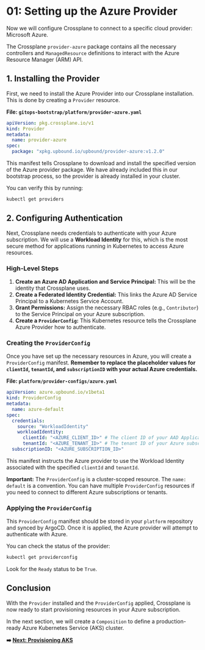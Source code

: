 # 01: Setting up the Azure Provider

Now we will configure Crossplane to connect to a specific cloud provider: Microsoft Azure.

The Crossplane `provider-azure` package contains all the necessary controllers and `ManagedResource` definitions to interact with the Azure Resource Manager (ARM) API.

## 1. Installing the Provider

First, we need to install the Azure Provider into our Crossplane installation. This is done by creating a `Provider` resource.

**File: `gitops-bootstrap/platform/provider-azure.yaml`**

```yaml
apiVersion: pkg.crossplane.io/v1
kind: Provider
metadata:
  name: provider-azure
spec:
  package: "xpkg.upbound.io/upbound/provider-azure:v1.2.0"
```

This manifest tells Crossplane to download and install the specified version of the Azure provider package. We have already included this in our bootstrap process, so the provider is already installed in your cluster.

You can verify this by running:

```bash
kubectl get providers
```

## 2. Configuring Authentication

Next, Crossplane needs credentials to authenticate with your Azure subscription. We will use a **Workload Identity** for this, which is the most secure method for applications running in Kubernetes to access Azure resources.

### High-Level Steps

1.  **Create an Azure AD Application and Service Principal:** This will be the identity that Crossplane uses.
2.  **Create a Federated Identity Credential:** This links the Azure AD Service Principal to a Kubernetes Service Account.
3.  **Grant Permissions:** Assign the necessary RBAC roles (e.g., `Contributor`) to the Service Principal on your Azure subscription.
4.  **Create a `ProviderConfig`:** This Kubernetes resource tells the Crossplane Azure Provider how to authenticate.

### Creating the `ProviderConfig`

Once you have set up the necessary resources in Azure, you will create a `ProviderConfig` manifest. **Remember to replace the placeholder values for `clientId`, `tenantId`, and `subscriptionID` with your actual Azure credentials.**

**File: `platform/provider-configs/azure.yaml`**

```yaml
apiVersion: azure.upbound.io/v1beta1
kind: ProviderConfig
metadata:
  name: azure-default
spec:
  credentials:
    source: "WorkloadIdentity"
    workloadIdentity:
      clientId: "<AZURE_CLIENT_ID>" # The client ID of your AAD Application
      tenantId: "<AZURE_TENANT_ID>" # The tenant ID of your Azure subscription
  subscriptionID: "<AZURE_SUBSCRIPTION_ID>"
```

This manifest instructs the Azure provider to use the Workload Identity associated with the specified `clientId` and `tenantId`.

**Important:** The `ProviderConfig` is a cluster-scoped resource. The `name: default` is a convention. You can have multiple `ProviderConfig` resources if you need to connect to different Azure subscriptions or tenants.

### Applying the `ProviderConfig`

This `ProviderConfig` manifest should be stored in your `platform` repository and synced by ArgoCD. Once it is applied, the Azure provider will attempt to authenticate with Azure.

You can check the status of the provider:

```bash
kubectl get providerconfig
```

Look for the `Ready` status to be `True`.

## Conclusion

With the `Provider` installed and the `ProviderConfig` applied, Crossplane is now ready to start provisioning resources in your Azure subscription.

In the next section, we will create a `Composition` to define a production-ready Azure Kubernetes Service (AKS) cluster.

**➡️ [Next: Provisioning AKS](./02-provisioning-aks.md)**
